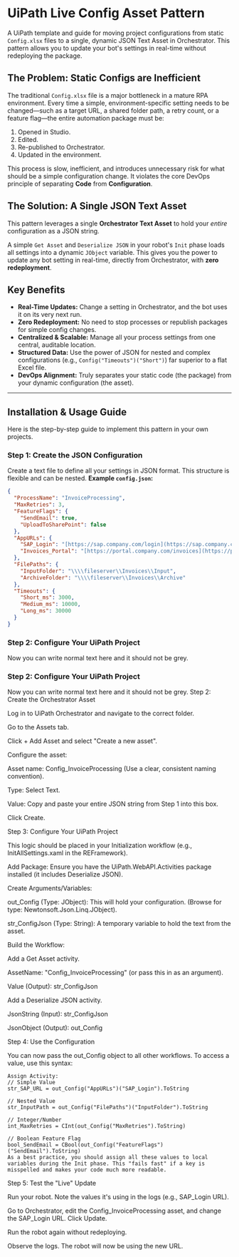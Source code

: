 # UiPath Live Config Asset Pattern

A UiPath template and guide for moving project configurations from static `Config.xlsx` files to a single, dynamic JSON Text Asset in Orchestrator. This pattern allows you to update your bot's settings in real-time without redeploying the package.

## The Problem: Static Configs are Inefficient

The traditional `Config.xlsx` file is a major bottleneck in a mature RPA environment. Every time a simple, environment-specific setting needs to be changed—such as a target URL, a shared folder path, a retry count, or a feature flag—the entire automation package must be:

1.  Opened in Studio.
2.  Edited.
3.  Re-published to Orchestrator.
4.  Updated in the environment.

This process is slow, inefficient, and introduces unnecessary risk for what should be a simple configuration change. It violates the core DevOps principle of separating **Code** from **Configuration**.

## The Solution: A Single JSON Text Asset

This pattern leverages a single **Orchestrator Text Asset** to hold your *entire* configuration as a JSON string.

A simple `Get Asset` and `Deserialize JSON` in your robot's `Init` phase loads all settings into a dynamic `JObject` variable. This gives you the power to update any bot setting in real-time, directly from Orchestrator, with **zero redeployment**.



## Key Benefits

* **Real-Time Updates:** Change a setting in Orchestrator, and the bot uses it on its very next run.
* **Zero Redeployment:** No need to stop processes or republish packages for simple config changes.
* **Centralized & Scalable:** Manage all your process settings from one central, auditable location.
* **Structured Data:** Use the power of JSON for nested and complex configurations (e.g., `Config("Timeouts")("Short")`) far superior to a flat Excel file.
* **DevOps Alignment:** Truly separates your static code (the package) from your dynamic configuration (the asset).

---

## Installation & Usage Guide

Here is the step-by-step guide to implement this pattern in your own projects.

### Step 1: Create the JSON Configuration

Create a text file to define all your settings in JSON format. This structure is flexible and can be nested.
**Example `config.json`:**
```json
{
  "ProcessName": "InvoiceProcessing",
  "MaxRetries": 3,
  "FeatureFlags": {
    "SendEmail": true,
    "UploadToSharePoint": false
  },
  "AppURLs": {
    "SAP_Login": "[https://sap.company.com/login](https://sap.company.com/login)",
    "Invoices_Portal": "[https://portal.company.com/invoices](https://portal.company.com/invoices)"
  },
  "FilePaths": {
    "InputFolder": "\\\\fileserver\\Invoices\\Input",
    "ArchiveFolder": "\\\\fileserver\\Invoices\\Archive"
  },
  "Timeouts": {
    "Short_ms": 3000,
    "Medium_ms": 10000,
    "Long_ms": 30000
  }
}
```

### Step 2: Configure Your UiPath Project
Now you can write normal text here and it should not be grey.

### Step 2: Configure Your UiPath Project
Now you can write normal text here and it should not be grey.
Step 2: Create the Orchestrator Asset

Log in to UiPath Orchestrator and navigate to the correct folder.

Go to the Assets tab.

Click + Add Asset and select "Create a new asset".

Configure the asset:

Asset name: Config_InvoiceProcessing (Use a clear, consistent naming convention).

Type: Select Text.

Value: Copy and paste your entire JSON string from Step 1 into this box.

Click Create.

Step 3: Configure Your UiPath Project

This logic should be placed in your Initialization workflow (e.g., InitAllSettings.xaml in the REFramework).

Add Package: Ensure you have the UiPath.WebAPI.Activities package installed (it includes Deserialize JSON).

Create Arguments/Variables:

out_Config (Type: JObject): This will hold your configuration. (Browse for type: Newtonsoft.Json.Linq.JObject).

str_ConfigJson (Type: String): A temporary variable to hold the text from the asset.

Build the Workflow:

Add a Get Asset activity.

AssetName: "Config_InvoiceProcessing" (or pass this in as an argument).

Value (Output): str_ConfigJson

Add a Deserialize JSON activity.

JsonString (Input): str_ConfigJson

JsonObject (Output): out_Config

Step 4: Use the Configuration

You can now pass the out_Config object to all other workflows. To access a value, use this syntax:
```
Assign Activity:
// Simple Value
str_SAP_URL = out_Config("AppURLs")("SAP_Login").ToString

// Nested Value
str_InputPath = out_Config("FilePaths")("InputFolder").ToString

// Integer/Number
int_MaxRetries = CInt(out_Config("MaxRetries").ToString)

// Boolean Feature Flag
bool_SendEmail = CBool(out_Config("FeatureFlags")("SendEmail").ToString)
As a best practice, you should assign all these values to local variables during the Init phase. This "fails fast" if a key is misspelled and makes your code much more readable.
```
Step 5: Test the "Live" Update

Run your robot. Note the values it's using in the logs (e.g., SAP_Login URL).

Go to Orchestrator, edit the Config_InvoiceProcessing asset, and change the SAP_Login URL. Click Update.

Run the robot again without redeploying.

Observe the logs. The robot will now be using the new URL.
